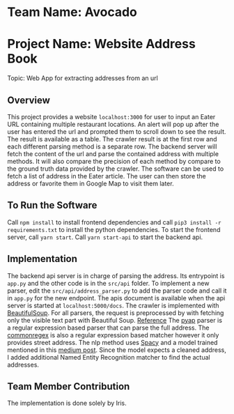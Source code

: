 # Team Name: Avocado
# Project Name: Website Address Book
Topic: Web App for extracting addresses from an url

## Overview
This project provides a website `localhost:3000` for user to input an Eater URL containing multiple restaurant locations. An alert will pop up after the user has entered the url and prompted them to scroll down to see the result. The result is available as a table. The crawler result is at the first row and each different parsing method is a separate row. The backend server will fetch the content of the url and parse the contained address with multiple methods. It will also compare the precision of each method by compare to the ground truth data provided by the crawler. The software can be used to fetch a list of address in the Eater article. The user can then store the address or favorite them in Google Map to visit them later. 

## To Run the Software
Call `npm install` to install frontend dependencies and call `pip3 install -r requirements.txt` to install the python dependencies.
To start the frontend server, call `yarn start`. Call `yarn start-api` to start the backend api. 

## Implementation
The backend api server is in charge of parsing the address. Its entrypoint is `app.py` and the other code is in the `src/api` folder. To implement a new parser, edit the `src/api/address_parser.py` to add the parser code and call it in `app.py` for the new endpoint. The apis document is available when the api server is started at `localhost:5000/docs`. The crawler is implemented with [BeautifulSoup](https://www.crummy.com/software/BeautifulSoup/bs4/doc/). For all parsers, the request is preprocessed by with fetching only the visible text part with Beautiful Soup. [Reference](https://stackoverflow.com/questions/1936466/how-to-scrape-only-visible-webpage-text-with-beautifulsoup) The [pyap](https://github.com/vladimarius/pyap) parser is a regular expression based parser that can parse the full address. The [commonregex](https://github.com/madisonmay/CommonRegex) is also a regular expression based matcher however it only provides street address. The nlp method uses [Spacy](https://github.com/explosion/spaCy) and a model trained mentioned in this [medium post](https://medium.com/globant/building-an-address-parser-with-spacy-e3376b7cff). Since the model expects a cleaned address, I added additional Named Entity Recognition matcher to find the actual addresses. 

## Team Member Contribution
The implementation is done solely by Iris.
